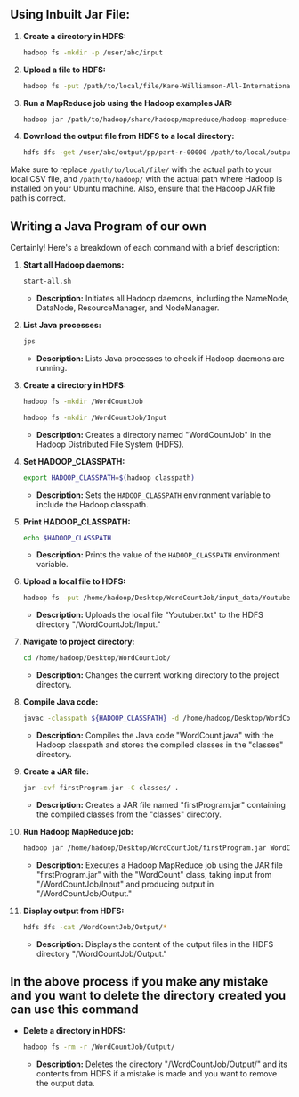 ## Using Inbuilt Jar File:

1. **Create a directory in HDFS:**
    ```bash
    hadoop fs -mkdir -p /user/abc/input
    ```

2. **Upload a file to HDFS:**
    ```bash
    hadoop fs -put /path/to/local/file/Kane-Williamson-All-International-Cricket-Centuries.csv /user/abc/input
    ```

3. **Run a MapReduce job using the Hadoop examples JAR:**
    ```bash
    hadoop jar /path/to/hadoop/share/hadoop/mapreduce/hadoop-mapreduce-examples-3.3.6.jar wordcount input/Kane-Williamson-All-International-Cricket-Centuries.csv output/pp
    ```

4. **Download the output file from HDFS to a local directory:**
    ```bash
    hdfs dfs -get /user/abc/output/pp/part-r-00000 /path/to/local/output/outt.txt
    ```

Make sure to replace `/path/to/local/file/` with the actual path to your local CSV file, and `/path/to/hadoop/` with the actual path where Hadoop is installed on your Ubuntu machine. Also, ensure that the Hadoop JAR file path is correct.

## Writing a Java Program of our own
Certainly! Here's a breakdown of each command with a brief description:

1. **Start all Hadoop daemons:**
    ```bash
    start-all.sh
    ```
    - **Description:** Initiates all Hadoop daemons, including the NameNode, DataNode, ResourceManager, and NodeManager.

2. **List Java processes:**
    ```bash
    jps
    ```
    - **Description:** Lists Java processes to check if Hadoop daemons are running.


3. **Create a directory in HDFS:**
    ```bash
    hadoop fs -mkdir /WordCountJob
    ```
    ```bash
    hadoop fs -mkdir /WordCountJob/Input
    ```
    - **Description:** Creates a directory named "WordCountJob" in the Hadoop Distributed File System (HDFS).

4. **Set HADOOP_CLASSPATH:**
    ```bash
    export HADOOP_CLASSPATH=$(hadoop classpath)
    ```
    - **Description:** Sets the `HADOOP_CLASSPATH` environment variable to include the Hadoop classpath.

5. **Print HADOOP_CLASSPATH:**
    ```bash
    echo $HADOOP_CLASSPATH
    ```
    - **Description:** Prints the value of the `HADOOP_CLASSPATH` environment variable.
      
6. **Upload a local file to HDFS:**
    ```bash
    hadoop fs -put /home/hadoop/Desktop/WordCountJob/input_data/Youtuber.txt /WordCountJob/Input
    ```
    - **Description:** Uploads the local file "Youtuber.txt" to the HDFS directory "/WordCountJob/Input."

7. **Navigate to project directory:**
    ```bash
    cd /home/hadoop/Desktop/WordCountJob/
    ```
    - **Description:** Changes the current working directory to the project directory.

8. **Compile Java code:**
    ```bash
    javac -classpath ${HADOOP_CLASSPATH} -d /home/hadoop/Desktop/WordCountJob/classes /home/hadoop/Desktop/WordCountJob/WordCount.java
    ```
    - **Description:** Compiles the Java code "WordCount.java" with the Hadoop classpath and stores the compiled classes in the "classes" directory.

9. **Create a JAR file:**
    ```bash
    jar -cvf firstProgram.jar -C classes/ .
    ```
    - **Description:** Creates a JAR file named "firstProgram.jar" containing the compiled classes from the "classes" directory.

10. **Run Hadoop MapReduce job:**
    ```bash
    hadoop jar /home/hadoop/Desktop/WordCountJob/firstProgram.jar WordCount /WordCountJob/Input /WordCountJob/Output
    ```
    - **Description:** Executes a Hadoop MapReduce job using the JAR file "firstProgram.jar" with the "WordCount" class, taking input from "/WordCountJob/Input" and producing output in "/WordCountJob/Output."

11. **Display output from HDFS:**
    ```bash
    hdfs dfs -cat /WordCountJob/Output/*
    ```
    - **Description:** Displays the content of the output files in the HDFS directory "/WordCountJob/Output."

## In the above process if you make any mistake and you want to delete the directory created you can use this command
- **Delete a directory in HDFS:**
    ```bash
    hadoop fs -rm -r /WordCountJob/Output/
    ```
    - **Description:** Deletes the directory "/WordCountJob/Output/" and its contents from HDFS if a mistake is made and you want to remove the output data.
